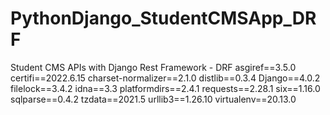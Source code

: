 # PythonDjango_StudentCMSApp_DRF
Student CMS APIs with Django Rest Framework - DRF
asgiref==3.5.0
certifi==2022.6.15
charset-normalizer==2.1.0
distlib==0.3.4
Django==4.0.2
filelock==3.4.2
idna==3.3
platformdirs==2.4.1
requests==2.28.1
six==1.16.0
sqlparse==0.4.2
tzdata==2021.5
urllib3==1.26.10
virtualenv==20.13.0
